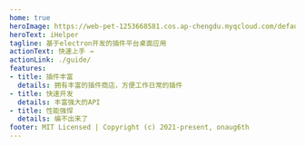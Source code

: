 ```yaml
---
home: true
heroImage: https://web-pet-1253668581.cos.ap-chengdu.myqcloud.com/default.png
heroText: iHelper
tagline: 基于electron开发的插件平台桌面应用
actionText: 快速上手 →
actionLink: ./guide/
features:
- title: 插件丰富
  details: 拥有丰富的插件商店，方便工作日常的插件
- title: 快速开发
  details: 丰富强大的API
- title: 性能强悍
  details: 编不出来了
footer: MIT Licensed | Copyright (c) 2021-present, onaug6th
---
```

